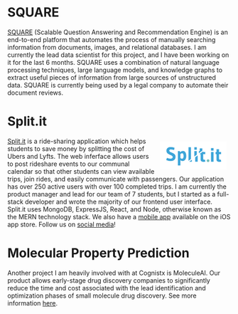 
# SQUARE

<a href="https://www.cognistx.com/square" target="_blank">SQUARE</a> (Scalable Question Answering and Recommendation Engine) is an end-to-end platform that automates the process of manually searching information from documents, images, and relational databases.  I am currently the lead data scientist for this project, and I have been working on it for the last 6 months.  SQUARE uses a combination of natural language processing techniques, large language models, and knowledge graphs to extract useful pieces of information from large sources of unstructured data.  SQUARE is currently being used by a legal company to automate their document reviews.

# Split.it

<img src="/images/split-it-logo.png" style="float: right; margin: 10px" width="30%">
<a href="https://www.trysplit.it" target="_blank">Split.it</a> is a ride-sharing application which helps students to save money by splitting the cost of Ubers and Lyfts.  The web inferface allows users to post rideshare events to our communal calendar so that other students can view available trips, join rides, and easily communicate with passengers.  Our application has over 250 active users with over 100 completed trips.  I am currently the product manager and lead for our team of 7 students, but I started as a full-stack developer and wrote the majority of our frontend user interface.  Split.it uses MongoDB, ExpressJS, React, and Node, otherwise known as the MERN technology stack.  We also have a <a href="https://web.archive.org/web/20230824223457/https://apps.apple.com/us/app/split-it-cost-pooling/id1637904610" target="_blank">mobile app</a> available on the iOS app store.  Follow us on <a href="https://linktr.ee/trysplitit" target="_blank">social media</a>!

# Molecular Property Prediction

Another project I am heavily involved with at Cognistx is MoleculeAI.  Our product allows early-stage drug discovery companies to significantly reduce the time and cost associated with the lead identification and optimization phases of small molecule drug discovery.  See more information <a href="https://web.archive.org/web/20230601030544/https://www.cognistx.com/smart-molecule-ai" target="_blank">here</a>.
